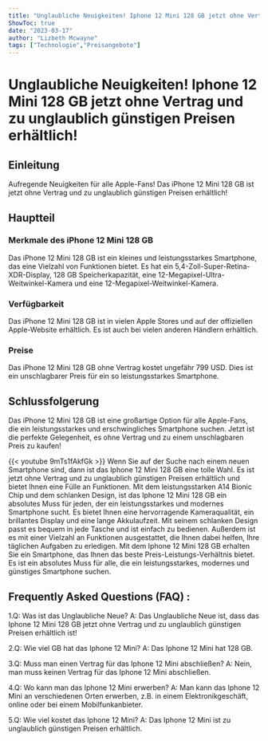 ```yaml
---
title: "Unglaubliche Neuigkeiten! Iphone 12 Mini 128 GB jetzt ohne Vertrag und zu unglaublich günstigen Preisen erhältlich!"
ShowToc: true 
date: "2023-03-17"
author: "Lizbeth Mcwayne" 
tags: ["Technologie","Preisangebote"]
---
```

# Unglaubliche Neuigkeiten! Iphone 12 Mini 128 GB jetzt ohne Vertrag und zu unglaublich günstigen Preisen erhältlich!

## Einleitung
Aufregende Neuigkeiten für alle Apple-Fans! Das iPhone 12 Mini 128 GB ist jetzt ohne Vertrag und zu unglaublich günstigen Preisen erhältlich!

## Hauptteil
### Merkmale des iPhone 12 Mini 128 GB
Das iPhone 12 Mini 128 GB ist ein kleines und leistungsstarkes Smartphone, das eine Vielzahl von Funktionen bietet. Es hat ein 5,4-Zoll-Super-Retina-XDR-Display, 128 GB Speicherkapazität, eine 12-Megapixel-Ultra-Weitwinkel-Kamera und eine 12-Megapixel-Weitwinkel-Kamera.

### Verfügbarkeit
Das iPhone 12 Mini 128 GB ist in vielen Apple Stores und auf der offiziellen Apple-Website erhältlich. Es ist auch bei vielen anderen Händlern erhältlich.

### Preise
Das iPhone 12 Mini 128 GB ohne Vertrag kostet ungefähr 799 USD. Dies ist ein unschlagbarer Preis für ein so leistungsstarkes Smartphone.

## Schlussfolgerung
Das iPhone 12 Mini 128 GB ist eine großartige Option für alle Apple-Fans, die ein leistungsstarkes und erschwingliches Smartphone suchen. Jetzt ist die perfekte Gelegenheit, es ohne Vertrag und zu einem unschlagbaren Preis zu kaufen!

{{< youtube 9mTs1fAkfGk >}} 
Wenn Sie auf der Suche nach einem neuen Smartphone sind, dann ist das Iphone 12 Mini 128 GB eine tolle Wahl. Es ist jetzt ohne Vertrag und zu unglaublich günstigen Preisen erhältlich und bietet Ihnen eine Fülle an Funktionen. Mit dem leistungsstarken A14 Bionic Chip und dem schlanken Design, ist das Iphone 12 Mini 128 GB ein absolutes Muss für jeden, der ein leistungsstarkes und modernes Smartphone sucht. Es bietet Ihnen eine hervorragende Kameraqualität, ein brillantes Display und eine lange Akkulaufzeit. Mit seinem schlanken Design passt es bequem in jede Tasche und ist einfach zu bedienen. Außerdem ist es mit einer Vielzahl an Funktionen ausgestattet, die Ihnen dabei helfen, Ihre täglichen Aufgaben zu erledigen. Mit dem Iphone 12 Mini 128 GB erhalten Sie ein Smartphone, das Ihnen das beste Preis-Leistungs-Verhältnis bietet. Es ist ein absolutes Muss für alle, die ein leistungsstarkes, modernes und günstiges Smartphone suchen.

## Frequently Asked Questions (FAQ) :
1.Q: Was ist das Unglaubliche Neue?
A: Das Unglaubliche Neue ist, dass das Iphone 12 Mini 128 GB jetzt ohne Vertrag und zu unglaublich günstigen Preisen erhältlich ist!

2.Q: Wie viel GB hat das Iphone 12 Mini?
A: Das Iphone 12 Mini hat 128 GB.

3.Q: Muss man einen Vertrag für das Iphone 12 Mini abschließen?
A: Nein, man muss keinen Vertrag für das Iphone 12 Mini abschließen.

4.Q: Wo kann man das Iphone 12 Mini erwerben?
A: Man kann das Iphone 12 Mini an verschiedenen Orten erwerben, z.B. in einem Elektronikgeschäft, online oder bei einem Mobilfunkanbieter.

5.Q: Wie viel kostet das Iphone 12 Mini?
A: Das Iphone 12 Mini ist zu unglaublich günstigen Preisen erhältlich.


